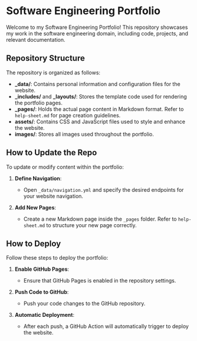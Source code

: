 # Software Engineering Portfolio

Welcome to my Software Engineering Portfolio! This repository showcases my work in the software engineering domain, including code, projects, and relevant documentation.

## Repository Structure

The repository is organized as follows:

- **_data/**: Contains personal information and configuration files for the website.
- **_includes/** and **_layouts/**: Stores the template code used for rendering the portfolio pages.
- **_pages/**: Holds the actual page content in Markdown format. Refer to `help-sheet.md` for page creation guidelines.
- **assets/**: Contains CSS and JavaScript files used to style and enhance the website.
- **images/**: Stores all images used throughout the portfolio.

## How to Update the Repo

To update or modify content within the portfolio:

1. **Define Navigation**:
   - Open `_data/navigation.yml` and specify the desired endpoints for your website navigation.
   
2. **Add New Pages**:
   - Create a new Markdown page inside the `_pages` folder. Refer to `help-sheet.md` to structure your new page correctly.

## How to Deploy

Follow these steps to deploy the portfolio:

1. **Enable GitHub Pages**: 
   - Ensure that GitHub Pages is enabled in the repository settings.
   
2. **Push Code to GitHub**:
   - Push your code changes to the GitHub repository.
   
3. **Automatic Deployment**:
   - After each push, a GitHub Action will automatically trigger to deploy the website.